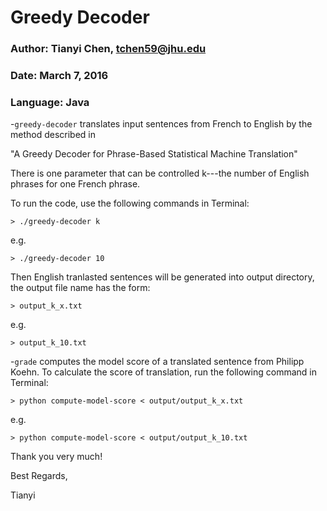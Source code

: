 # Greedy Decoder 
### Author: Tianyi Chen, tchen59@jhu.edu
### Date: March 7, 2016
### Language: Java

-`greedy-decoder` translates input sentences from French to English by the method described in  

"A Greedy Decoder for Phrase-Based Statistical Machine Translation"

There is one parameter that can be controlled k---the number of English phrases for one French phrase.

To run the code, use the following commands in Terminal:

	> ./greedy-decoder k
e.g.

	> ./greedy-decoder 10
Then English tranlasted sentences will be generated into output directory, the output file name has the form:

	> output_k_x.txt
e.g.

	> output_k_10.txt


-`grade` computes the model score of a translated sentence from Philipp Koehn. To calculate the score of translation, run the following command in Terminal:

    > python compute-model-score < output/output_k_x.txt
e.g.

	> python compute-model-score < output/output_k_10.txt

Thank you very much!

Best Regards,

Tianyi
